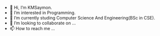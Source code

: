 - 👋 Hi, I’m KMSaymon.
- 👀 I’m interested in Programming.
- 🌱 I’m currently studing Computer Science And Engineering(BSc in CSE).
- 💞️ I’m looking to collaborate on ...
- 📫 How to reach me ...

<!---
KMSaymon/KMSaymon is a ✨ special ✨ repository because its `README.md` (this file) appears on your GitHub profile.
You can click the Preview link to take a look at your changes.
--->
